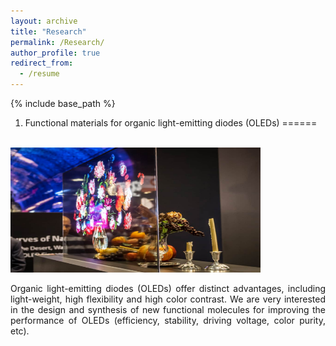 ```yaml
---
layout: archive
title: "Research"
permalink: /Research/
author_profile: true
redirect_from:
  - /resume
---
```


{% include base_path %}

1. Functional materials for organic light-emitting diodes (OLEDs)
======

<br/> <img src='/images/research1.jpg' width="400" height="200">
<div style="text-align: justify">
Organic light-emitting diodes (OLEDs) offer distinct advantages, including light-weight, high flexibility and high color contrast. We are very interested in the design and synthesis of new functional molecules for improving the performance of OLEDs (efficiency, stability, driving voltage, color purity, etc).
</div>
